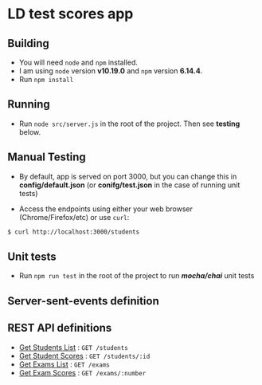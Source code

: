# LD test scores app

## Building

- You will need `node` and `npm` installed.
- I am using `node` version **v10.19.0** and `npm` version **6.14.4**.
- Run `npm install`

## Running

- Run `node src/server.js` in the root of the project. Then see **testing** below.

## Manual Testing

- By default, app is served on port 3000, but you can change this in **config/default.json** (or **conifg/test.json** in the case of running unit tests)

- Access the endpoints using either your web browser (Chrome/Firefox/etc) or use `curl`:

```bash
$ curl http://localhost:3000/students
```

## Unit tests

- Run `npm run test` in the root of the project to run **_mocha/chai_** unit tests

## Server-sent-events definition

## REST API definitions

* [Get Students List](docs/students-list.md) : `GET /students`
* [Get Student Scores](docs/student-scores.md) : `GET /students/:id`
* [Get Exams List](docs/exams-list.md) : `GET /exams`
* [Get Exam Scores](docs/exam-scores.md) : `GET /exams/:number`
